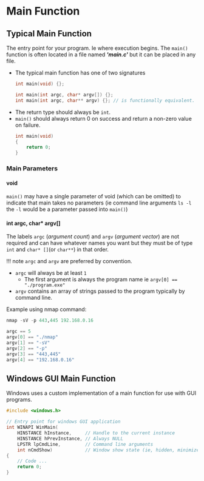 # Main Function
## Typical Main Function
The entry point for your program. Ie where execution begins. The `main()` function is often located in a file named ***'main.c'*** but it can be placed in any file.

- The typical main function has one of two signatures
    ```c
    int main(void) {};
    ```
    ```c
    int main(int argc, char* argv[]) {};
    int main(int argc, char** argv) {}; // is functionally equivalent.
    ```
- The return type should always be `int`.
- `main()` should always return 0 on success and return a non-zero value on failure.
    ```c
    int main(void)
    {
        return 0;
    }
    ```

### Main Parameters
#### void
`main()` may have a single parameter of void (which can be omitted) to indicate that main takes no parameters (ie command line arguments `ls -l` the `-l` would be a parameter passed into `main()`) 

#### int argc, char* argv[]
The labels `argc` (*argument count*) and `argv` (*argument vector*) are not required and can have whatever names you want but they must be of type `int` and `char* []`(or `char**`) in that order.

!!! note
    `argc` and `argv` are preferred by convention.

- `argc` will always be at least `1`
    - The first argument is always the program name ie `argv[0] == "./program.exe"`
- `argv` contains an array of strings passed to the program typically by command line.

Example using nmap command: 
```python
nmap -sV -p 443,445 192.168.0.16
```
```c
argc == 5
argv[0] == "./nmap"
argv[1] == "-sV"
argv[2] == "-p"
argv[3] == "443,445"
argv[4] == "192.168.0.16"
```

## Windows GUI Main Function
Windows uses a custom implementation of a main function for use with GUI programs.
```c
#include <windows.h>

// Entry point for windows GUI application
int WINAPI WinMain(
    HINSTANCE hInstance,     // Handle to the current instance
    HINSTANCE hPrevInstance, // Always NULL
    LPSTR lpCmdLine,         // Command line arguments
    int nCmdShow)            // Window show state (ie, hidden, minimized, show, etc)
{
    // Code ...
    return 0;
}
```


<div id="quiz-q1"></div>
<script>
document.addEventListener("DOMContentLoaded", function() {
  renderQuestionById("../../../extra/questions.json", "q1", "quiz-q1");
});
</script>

<div id="quiz-q2"></div>
<script>
document.addEventListener("DOMContentLoaded", function() {
  renderQuestionById("../../../extra/questions.json", "q2", "quiz-q2");
});
</script>